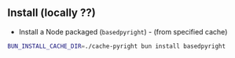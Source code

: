 ## Install (locally ??)

- Install a Node packaged (`basedpyright`) - (from specified cache)

```sh
BUN_INSTALL_CACHE_DIR=./cache-pyright bun install basedpyright
```
